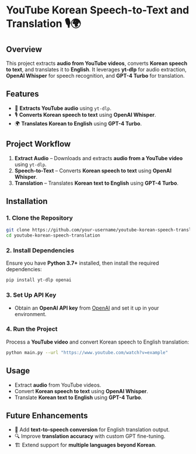 

# **YouTube Korean Speech-to-Text and Translation** 🎙️🌍  

## **Overview**  
This project extracts **audio from YouTube videos**, converts **Korean speech to text**, and translates it to **English**. It leverages **yt-dlp** for audio extraction, **OpenAI Whisper** for speech recognition, and **GPT-4 Turbo** for translation.

## **Features**  
- 🎵 **Extracts YouTube audio** using `yt-dlp`.  
- 🎙 **Converts Korean speech to text** using **OpenAI Whisper**.  
- 🌍 **Translates Korean to English** using **GPT-4 Turbo**.  

## **Project Workflow**  
1. **Extract Audio** – Downloads and extracts **audio from a YouTube video** using `yt-dlp`.  
2. **Speech-to-Text** – Converts **Korean speech to text** using **OpenAI Whisper**.  
3. **Translation** – Translates **Korean text to English** using **GPT-4 Turbo**.  

## **Installation**  

### **1. Clone the Repository**  
```bash
git clone https://github.com/your-username/youtube-korean-speech-translation.git
cd youtube-korean-speech-translation
```

### **2. Install Dependencies**  
Ensure you have **Python 3.7+** installed, then install the required dependencies:  
```bash
pip install yt-dlp openai
```

### **3. Set Up API Key**  
- Obtain an **OpenAI API key** from [OpenAI](https://openai.com/) and set it up in your environment.  

### **4. Run the Project**  
Process a **YouTube video** and convert Korean speech to English translation:  
```bash
python main.py --url "https://www.youtube.com/watch?v=example"
```

## **Usage**  
- Extract **audio** from YouTube videos.  
- Convert **Korean speech to text** using **OpenAI Whisper**.  
- Translate **Korean text to English** using **GPT-4 Turbo**.  

## **Future Enhancements**  
- 📌 Add **text-to-speech conversion** for English translation output.  
- 🔍 Improve **translation accuracy** with custom GPT fine-tuning.  
- 🏗 Extend support for **multiple languages beyond Korean**.  


